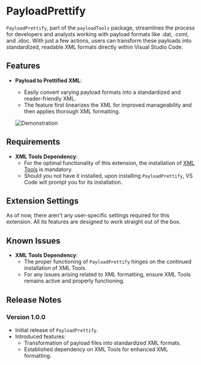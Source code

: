 # PayloadPrettify

`PayloadPrettify`, part of the `payloadTools` package, streamlines the process for developers and analysts working with payload formats like .dat, .cxml, and .idoc. With just a few actions, users can transform these payloads into standardized, readable XML formats directly within Visual Studio Code.

## Features

- **Payload to Prettified XML**: 
  - Easily convert varying payload formats into a standardized and reader-friendly XML.
  - The feature first linearizes the XML for improved manageability and then applies thorough XML formatting.

  ![Demonstration](https://imgur.com/a/sgxT95k)

## Requirements

- **XML Tools Dependency**: 
  - For the optimal functionality of this extension, the installation of [XML Tools](https://marketplace.visualstudio.com/items?itemName=DotJoshJohnson.xml) is mandatory. 
  - Should you not have it installed, upon installing `PayloadPrettify`, VS Code will prompt you for its installation.

## Extension Settings

As of now, there aren't any user-specific settings required for this extension. All its features are designed to work straight out of the box.

## Known Issues

- **XML Tools Dependency**: 
  - The proper functioning of `PayloadPrettify` hinges on the continued installation of XML Tools. 
  - For any issues arising related to XML formatting, ensure XML Tools remains active and properly functioning.

## Release Notes

### Version 1.0.0

- Initial release of `PayloadPrettify`.
- Introduced features:
  - Transformation of payload files into standardized XML formats.
  - Established dependency on XML Tools for enhanced XML formatting.
